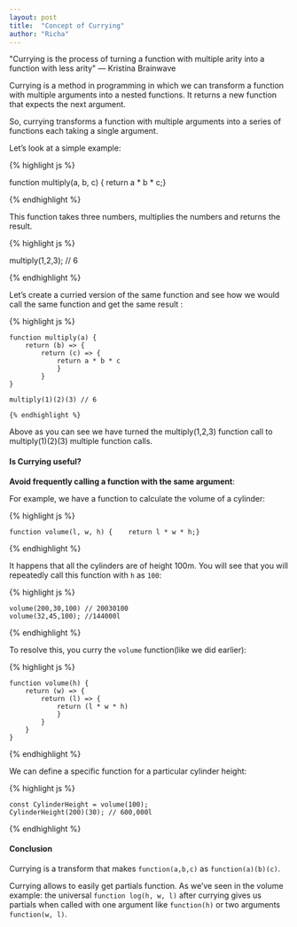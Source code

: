 ```yaml
---
layout: post
title:  "Concept of Currying"
author: "Richa"
---
```


"Currying is the process of turning a function with multiple arity into a function with less arity"  — Kristina Brainwave

Currying is a method in programming in which we can transform a function with multiple arguments into a nested functions. It returns a new function that expects the next argument.

So, currying transforms a function with multiple arguments into a series of functions each taking a single argument.

Let’s look at a simple example:

{% highlight js %}

  function multiply(a, b, c) { return a * b * c;}

{% endhighlight %}

This function takes three numbers, multiplies the numbers and returns the result.

{% highlight js %}

  multiply(1,2,3); // 6

{% endhighlight %}

Let’s create a curried version of the same  function and see how we would call the same function and get the same result :

{% highlight js %}

    function multiply(a) {    
        return (b) => {        
            return (c) => {            
                return a * b * c        
                }    
            }
    } 
    
    multiply(1)(2)(3) // 6

    {% endhighlight %}

Above as you can see we have turned the multiply(1,2,3) function call to multiply(1)(2)(3) multiple function calls.

#### Is Currying useful?

 **Avoid frequently calling a function with the same argument**:

For example, we have a function to calculate the volume of a cylinder:

{% highlight js %}

    function volume(l, w, h) {    return l * w * h;}

{% endhighlight %}

It happens that all the cylinders are of height 100m.
You will see that you will repeatedly call this function with `h` as `100`:

{% highlight js %}

    volume(200,30,100) // 20030100
    volume(32,45,100); //144000l

{% endhighlight %}
    

To resolve this, you curry the `volume` function(like we did earlier):

{% highlight js %}

    function volume(h) {    
        return (w) => {        
            return (l) => {            
                return (l * w * h)        
                }    
            }
        }
    }

{% endhighlight %}

We can define a specific function for a particular cylinder height:

{% highlight js %}

    const CylinderHeight = volume(100);
    CylinderHeight(200)(30); // 600,000l

{% endhighlight %}


#### Conclusion 

Currying is a transform that makes `function(a,b,c)`  as `function(a)(b)(c)`. 

Currying allows to easily get partials function. As we’ve seen in the volume example: the universal `function log(h, w, l)` after currying gives us partials when called with one argument like `function(h)` or two arguments `function(w, l)`.













